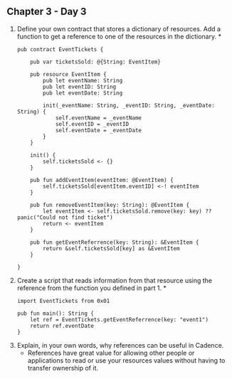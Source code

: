 ## Chapter 3 - Day 3

1. Define your own contract that stores a dictionary of resources. Add a function to get a reference to one of the resources in the dictionary.
    * 
    ``` cadence
    pub contract EventTickets {

        pub var ticketsSold: @{String: EventItem}

        pub resource EventItem {
            pub let eventName: String
            pub let eventID: String
            pub let eventDate: String

            init(_eventName: String, _eventID: String, _eventDate: String) {
                self.eventName = _eventName
                self.eventID = _eventID
                self.eventDate = _eventDate
            }
        }

        init() {
            self.ticketsSold <- {}
        }

        pub fun addEventItem(eventItem: @EventItem) {
            self.ticketsSold[eventItem.eventID] <-! eventItem
        }

        pub fun removeEventItem(key: String): @EventItem {
            let eventItem <- self.ticketsSold.remove(key: key) ?? panic("Could not find ticket")
            return <- eventItem
        }

        pub fun getEventReferrence(key: String): &EventItem {
            return &self.ticketsSold[key] as &EventItem
        }

    }
    ```
2. Create a script that reads information from that resource using the reference from the function you defined in part 1.
    * 
    ``` cadence
    import EventTickets from 0x01

    pub fun main(): String {
        let ref = EventTickets.getEventReferrence(key: "event1")
        return ref.eventDate
    }
    ```
3. Explain, in your own words, why references can be useful in Cadence.
    * References have great value for allowing other people or applications to read or use your resources values without having to transfer ownership of it. 